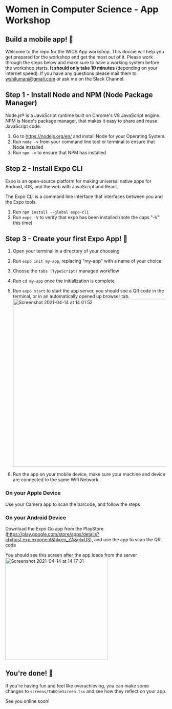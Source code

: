 # Women in Computer Science - App Workshop

## Build a mobile app! 🎉

Welcome to the repo for the WICS App workshop. This doccie will help you get prepared for the workshop and get the most out of it. Please work through the steps below and make sure to have a working system before the workshop starts. **It should only take 10 minutes** (depending on your internet speed). If you have any questions please mail them to wshilumani@gmail.com or ask me on the Slack Channel.

## Step 1 - Install Node and NPM (Node Package Manager)

Node.js® is a JavaScript runtime built on Chrome's V8 JavaScript engine. NPM is Node's package manager, that makes it easy to share and reuse JavaScript code.

1. Go to https://nodejs.org/en/ and install Node for your Operating System.
2. Run `node -v` from your command line tool or terminal to ensure that Node installed
3. Run `npm -v` to ensure that NPM has installed

## Step 2 - Install Expo CLI

Expo is an open-source platform for making universal native apps for Android, iOS, and the web with JavaScript and React.

The Expo CLI is a command line interface that interfaces between you and the Expo tools.

1. Run `npm install --global expo-cli`
2. Run `expo -V` to verify that expo has been installed (note the caps "-V" this time)

## Step 3 - Create your first Expo App! 🎉

1. Open your terminal in a directory of your choosing
2. Run `expo init my-app`, replacing "my-app" with a name of your choice
3. Choose the `tabs (TypeScript)` managed workflow
4. Run `cd my-app` once the initialization is complete
5. Run `expo start` to start the app server, you should see a QR code in the terminal, or in an automatically opened up browser tab.
   <img width="524" alt="Screenshot 2021-04-14 at 14 01 52" src="https://user-images.githubusercontent.com/22444640/114707477-8f1a8800-9d2a-11eb-8759-e857c476df71.png">

6. Run the app on your mobile device, make sure your machine and device are connected to the same Wifi Network.

### On your Apple Device

Use your Camera app to scan the barcode, and follow the steps

### On your Android Device

Download the Expo Go app from the PlayStore (https://play.google.com/store/apps/details?id=host.exp.exponent&hl=en_ZA&gl=US), and use the app to scan the QR code

You should see this screen after the app loads from the server
<br/>
<img width="319" alt="Screenshot 2021-04-14 at 14 17 31" src="https://user-images.githubusercontent.com/22444640/114709196-93e03b80-9d2c-11eb-93c0-0aadecfb1a3d.png">
<br/>

## You're done! 🎉
If you're having fun and feel like overachieving, you can make some changes to `screens/TabOneScreen.tsx` and see how they reflect on your app.

See you online soon!

